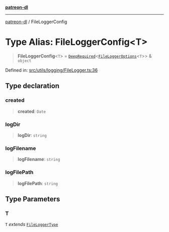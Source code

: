 [**patreon-dl**](../README.md)

***

[patreon-dl](../README.md) / FileLoggerConfig

# Type Alias: FileLoggerConfig\<T\>

> **FileLoggerConfig**\<`T`\> = [`DeepRequired`](DeepRequired.md)\<[`FileLoggerOptions`](FileLoggerOptions.md)\<`T`\>\> & `object`

Defined in: [src/utils/logging/FileLogger.ts:36](https://github.com/patrickkfkan/patreon-dl/blob/4dbe5b7f9bc86c654049194392d94f0aeefc44c0/src/utils/logging/FileLogger.ts#L36)

## Type declaration

### created

> **created**: `Date`

### logDir

> **logDir**: `string`

### logFilename

> **logFilename**: `string`

### logFilePath

> **logFilePath**: `string`

## Type Parameters

### T

`T` *extends* [`FileLoggerType`](../enumerations/FileLoggerType.md)
